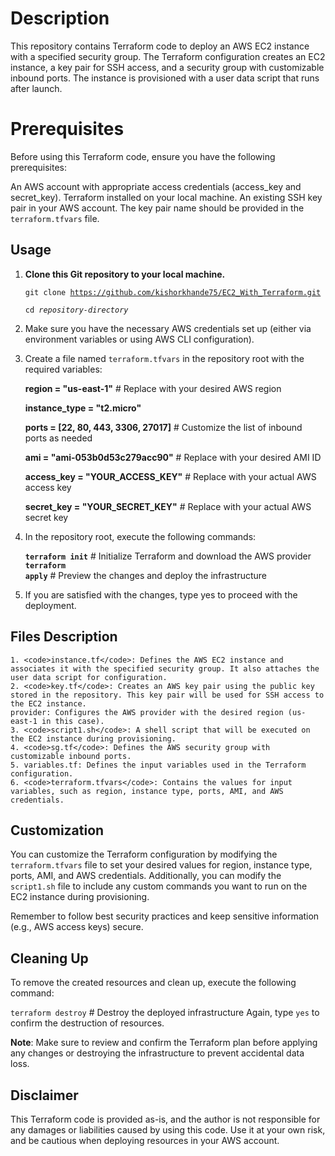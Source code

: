 # Description
This repository contains Terraform code to deploy an AWS EC2 instance with a specified security group. The Terraform configuration creates an EC2 instance, a key pair for SSH access, and a security group with customizable inbound ports. The instance is provisioned with a user data script that runs after launch.

# Prerequisites
Before using this Terraform code, ensure you have the following prerequisites:

An AWS account with appropriate access credentials (access_key and secret_key).
Terraform installed on your local machine.
An existing SSH key pair in your AWS account. The key pair name should be provided in the <code>terraform.tfvars</code> file.
## Usage
1. **Clone this Git repository to your local machine.**

    <code>git clone https://github.com/kishorkhande75/EC2_With_Terraform.git</code>

    <code>cd <em>repository-directory</em> </code>

2. Make sure you have the necessary AWS credentials set up (either via environment variables or using AWS CLI configuration).
3. Create a file named <code>terraform.tfvars</code> in the repository root with the required variables:

    **region = "us-east-1"**    # Replace with your desired AWS region

    **instance_type = "t2.micro"**

    **ports = [22, 80, 443, 3306, 27017]**   # Customize the list of inbound ports as needed

    **ami = "ami-053b0d53c279acc90"**   # Replace with your desired AMI ID

    **access_key = "YOUR_ACCESS_KEY"**   # Replace with your actual AWS access key

    **secret_key = "YOUR_SECRET_KEY"**   # Replace with your actual AWS secret key

1. In the repository root, execute the following commands:

    <code>**terraform init**</code>     # Initialize Terraform and download the AWS provider
    <code>**terraform apply**</code>     # Preview the changes and deploy the infrastructure

1. If you are satisfied with the changes, type yes to proceed with the deployment.

## Files Description
    1. <code>instance.tf</code>: Defines the AWS EC2 instance and associates it with the specified security group. It also attaches the user data script for configuration.
    2. <code>key.tf</code>: Creates an AWS key pair using the public key stored in the repository. This key pair will be used for SSH access to the EC2 instance.
    provider: Configures the AWS provider with the desired region (us-east-1 in this case).
    3. <code>script1.sh</code>: A shell script that will be executed on the EC2 instance during provisioning.
    4. <code>sg.tf</code>: Defines the AWS security group with customizable inbound ports.
    5. variables.tf: Defines the input variables used in the Terraform configuration.
    6. <code>terraform.tfvars</code>: Contains the values for input variables, such as region, instance type, ports, AMI, and AWS credentials.

## Customization
 You can customize the Terraform configuration by modifying the <code>terraform.tfvars</code> file to set your desired values for region, instance type, ports, AMI, and AWS credentials. Additionally, you can modify the <code>script1.sh</code> file to include any custom commands you want to run on the EC2 instance during provisioning.

Remember to follow best security practices and keep sensitive information (e.g., AWS access keys) secure.

## Cleaning Up
To remove the created resources and clean up, execute the following command:

<code>terraform destroy</code>   # Destroy the deployed infrastructure
Again, type <code>yes</code> to confirm the destruction of resources.

**Note**: Make sure to review and confirm the Terraform plan before applying any changes or destroying the infrastructure to prevent accidental data loss.

## Disclaimer
This Terraform code is provided as-is, and the author is not responsible for any damages or liabilities caused by using this code. Use it at your own risk, and be cautious when deploying resources in your AWS account.






